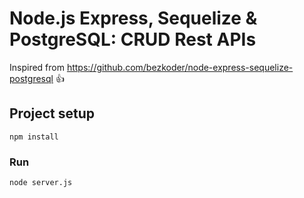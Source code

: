 # Node.js Express, Sequelize & PostgreSQL: CRUD Rest APIs

Inspired from https://github.com/bezkoder/node-express-sequelize-postgresql :thumbsup:

## Project setup
```
npm install
```

### Run
```
node server.js
```
